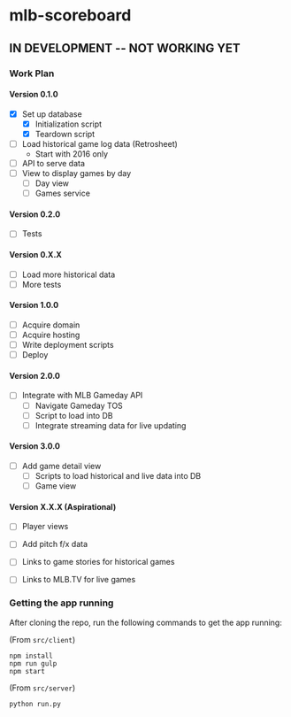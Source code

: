 # mlb-scoreboard

## IN DEVELOPMENT -- NOT WORKING YET


### Work Plan

#### Version 0.1.0
- [x] Set up database
    + [x] Initialization script
    + [x] Teardown script
- [ ] Load historical game log data (Retrosheet)
    + Start with 2016 only
- [ ] API to serve data
- [ ] View to display games by day
    + [ ] Day view
    + [ ] Games service

#### Version 0.2.0
- [ ] Tests

#### Version 0.X.X
- [ ] Load more historical data
- [ ] More tests

#### Version 1.0.0
- [ ] Acquire domain
- [ ] Acquire hosting
- [ ] Write deployment scripts
- [ ] Deploy

#### Version 2.0.0
- [ ] Integrate with MLB Gameday API
    + [ ] Navigate Gameday TOS
    + [ ] Script to load into DB 
    + [ ] Integrate streaming data for live updating

#### Version 3.0.0
- [ ] Add game detail view
    + [ ] Scripts to load historical and live data into DB
    + [ ] Game view

#### Version X.X.X (Aspirational)
- [ ] Player views
- [ ] Add pitch f/x data 
- [ ] Links to game stories for historical games
- [ ] Links to MLB.TV for live games


### Getting the app running
After cloning the repo, run the following commands to get the app running:

(From `src/client`)
```
npm install
npm run gulp
npm start
```

(From `src/server`)
```
python run.py
```